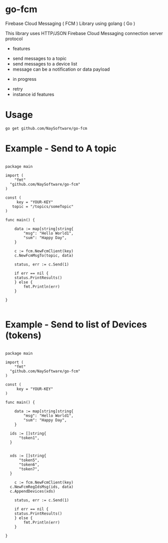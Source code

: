 # go-fcm
Firebase Cloud Messaging ( FCM ) Library using golang ( Go )

This library uses HTTP/JSON Firebase Cloud Messaging connection server protocol


- features

* send messages to a topic
* send messages to a device list
* message can be a notification or data payload

- in progress
* retry
* instance id features
 


# Usage

```
go get github.com/NaySoftware/go-fcm

```




# Example - Send to A topic

```golang

package main

import (
	"fmt"
  "github.com/NaySoftware/go-fcm"
)

const (
	 key = "YOUR-KEY"
   topic = "/topics/someTopic"
)

func main() {

	data := map[string]string{
		"msg": "Hello World1",
		"sum": "Happy Day",
	}

	c := fcm.NewFcmClient(key)
	c.NewFcmMsgTo(topic, data)

	status, err := c.Send(1)

	if err == nil {
    status.PrintResults()
	} else {
		fmt.Println(err)
	}

}


```


# Example - Send to list of Devices (tokens)

```golang

package main

import (
	"fmt"
  "github.com/NaySoftware/go-fcm"
)

const (
	 key = "YOUR-KEY"
)

func main() {

	data := map[string]string{
		"msg": "Hello World1",
		"sum": "Happy Day",
	}

  ids := []string{
      "token1",
  }


  xds := []string{
      "token5",
      "token6",
      "token7",
  }

	c := fcm.NewFcmClient(key)
  c.NewFcmRegIdsMsg(ids, data)
  c.AppendDevices(xds)

	status, err := c.Send(1)

	if err == nil {
    status.PrintResults()
	} else {
		fmt.Println(err)
	}

}



```
